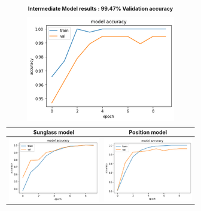 
<p align="center">
<p align="center">
	<b>Intermediate Model results : 99.47% Validation accuracy</b>
</p>
<p align="center">
  <img  src="intermediate_result.png">
</p>
</p>

<p>

Sunglass model             |  Position model 
:-------------------------:|:-------------------------:
![](advanced_plot.png)  |  ![](advanced_plot2.png)
</p>